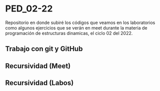 # PED_02-22

Repositorio en donde subiré los códigos que veamos en los laboratorios como algunos ejercicios que se verán en meet durante la materia de programación de estructuras dinamicas, el ciclo 02 del 2022.

## Trabajo con git y GitHub

## Recursividad (Meet)

## Recursividad (Labos)
